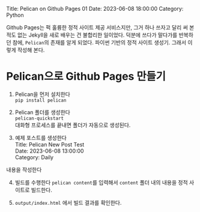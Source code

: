Title: Pelican on Github Pages 01
Date: 2023-06-08 18:00:00
Category: Python

Github Pages는 퍽 훌륭한 정적 사이트 제공 서비스지만, 그거 하나 쓰자고 달리 써 본 적도 없는 Jekyll을 새로 배우는 건 불합리한 일이었다. 덕분에 쓰다가 말다가를 반복하던 참에, `Pelican`의 존재를 알게 되었다. 파이썬 기반의 정적 사이트 생성기. 그래서 이렇게 작성해 본다.

# Pelican으로 Github Pages 만들기

1. Pelican을 먼저 설치한다  
  `pip install pelican`

2. Pelican 폴더를 생성한다  
  `pelican-quickstart`  
  대화형 프로세스를 끝내면 폴더가 자동으로 생성된다.

3. 예제 포스트를 생성한다  
  Title: Pelican New Post Test  
  Date: 2023-06-08 13:00:00  
  Category: Daily  

  내용을 작성한다

4. 빌드를 수행한다
  `pelican content`를 입력해서 `content` 폴더 내의 내용을 정적 사이트로 빌드한다.

5. `output/index.html` 에서 빌드 결과를 확인한다.